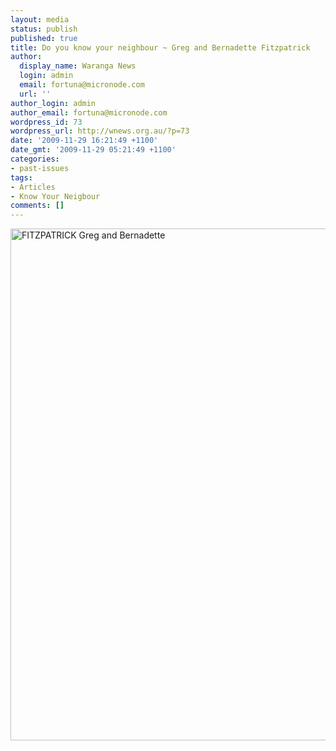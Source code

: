 ```yaml
---
layout: media
status: publish
published: true
title: Do you know your neighbour ~ Greg and Bernadette Fitzpatrick
author:
  display_name: Waranga News
  login: admin
  email: fortuna@micronode.com
  url: ''
author_login: admin
author_email: fortuna@micronode.com
wordpress_id: 73
wordpress_url: http://wnews.org.au/?p=73
date: '2009-11-29 16:21:49 +1100'
date_gmt: '2009-11-29 05:21:49 +1100'
categories:
- past-issues
tags:
- Articles
- Know Your Neigbour
comments: []
---
```


<a href="{{ site.url }}/images/2009/11/FITZPATRICK-Greg-and-Bernadette.jpg"><img class="alignnone size-large wp-image-74" style="border: 0pt none;" title="FITZPATRICK Greg and Bernadette" alt="FITZPATRICK Greg and Bernadette" src="{{ site.url }}/images/2009/11/FITZPATRICK-Greg-and-Bernadette-703x1024.jpg" width="562" height="819" /></a>
